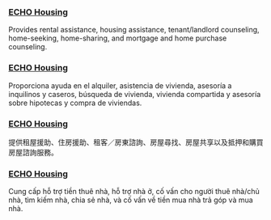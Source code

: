 <RenderIf language="default">

### [ECHO Housing](https://www.echofairhousing.org/)

Provides rental assistance, housing assistance, tenant/landlord counseling, home-seeking, home-sharing, and mortgage and home purchase counseling.

</RenderIf>

<RenderIf language="es">

### [ECHO Housing](https://www.echofairhousing.org/)

Proporciona ayuda en el alquiler, asistencia de vivienda, asesoría a inquilinos y caseros, búsqueda de vivienda, vivienda compartida y asesoría sobre hipotecas y compra de viviendas.

</RenderIf>

<RenderIf language="zh">

### [ECHO Housing](https://www.echofairhousing.org/)

提供租屋援助、住房援助、租客／房東諮詢、房屋尋找、房屋共享以及抵押和購買房屋諮詢服務。

</RenderIf>

<RenderIf language="vi">

### [ECHO Housing](https://www.echofairhousing.org/)

Cung cấp hỗ trợ tiền thuê nhà, hỗ trợ nhà ở, cố vấn cho người thuê nhà/chủ nhà, tìm kiếm nhà, chia sẻ nhà, và cố vấn về tiền mua nhà trả góp và mua nhà.

</RenderIf>
